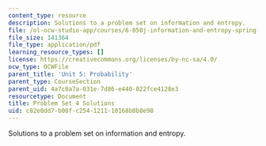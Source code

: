 ```yaml
---
content_type: resource
description: Solutions to a problem set on information and entropy.
file: /ol-ocw-studio-app/courses/6-050j-information-and-entropy-spring-2008/c82e8dd7b08fc254121118168b0b8e98_MIT6_050JS08_ps_04_sol.pdf
file_size: 141364
file_type: application/pdf
learning_resource_types: []
license: https://creativecommons.org/licenses/by-nc-sa/4.0/
ocw_type: OCWFile
parent_title: 'Unit 5: Probability'
parent_type: CourseSection
parent_uid: 4a7c8a7a-031e-7d86-e440-022fce4128e3
resourcetype: Document
title: Problem Set 4 Solutions
uid: c82e8dd7-b08f-c254-1211-18168b0b8e98
---
```

Solutions to a problem set on information and entropy.